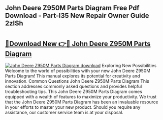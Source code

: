 ## John Deere Z950M Parts Diagram Free Pdf Download - Part-I35 New Repair Owner Guide 2zISh

# <h2><a href="http://dfquzai.blite.top/?on=John+Deere+Z950M+Parts+Diagram">🔗Download New 👉🔴 John Deere Z950M Parts Diagram</a></h2>

[![John Deere Z950M Parts Diagram download](https://i.imgur.com/lujVjoI.png)](http://dfquzai.blite.top/?on=John+Deere+Z950M+Parts+Diagram)
Exploring New Possibilities Welcome to the world of possibilities with your new John Deere Z950M Parts Diagram! This manual explores its potential for creativity and innovation. Common Questions John Deere Z950M Parts Diagram This section addresses commonly asked questions and provides helpful troubleshooting tips. This John Deere Z950M Parts Diagram comes equipped with a wealth of features to maximize your productivity. We trust that the John Deere Z950M Parts Diagram has been an invaluable resource in your efforts to master your new product. Should you require any assistance, our customer service team is at your disposal.
